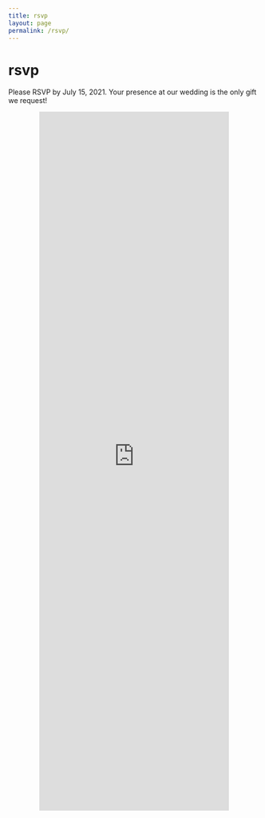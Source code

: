 ```yaml
---
title: rsvp
layout: page
permalink: /rsvp/
---
```

<h1> rsvp </h1>

<p>
Please RSVP by July 15, 2021. Your presence at our wedding is the only gift we request!
</p>

<iframe name="redirect" style="display:none;"></iframe>
<form id="rsvp-form" action="https://docs.google.com/forms/u/0/d/e/1FAIpQLScqvqgEScOPdPIzU9tcuqQW2vE5z_70xHbqrzEf-1G5ZqAm8Q/formResponse"
  method="post" target="redirect" onsubmit="markFormAsSubmitted();">
  <iframe style="display:block;margin:auto;" src="https://docs.google.com/forms/d/e/1FAIpQLScqvqgEScOPdPIzU9tcuqQW2vE5z_70xHbqrzEf-1G5ZqAm8Q/viewform?embedded=true" width="380" height="1400" frameborder="0" marginheight="0" marginwidth="0">Loading…</iframe>
